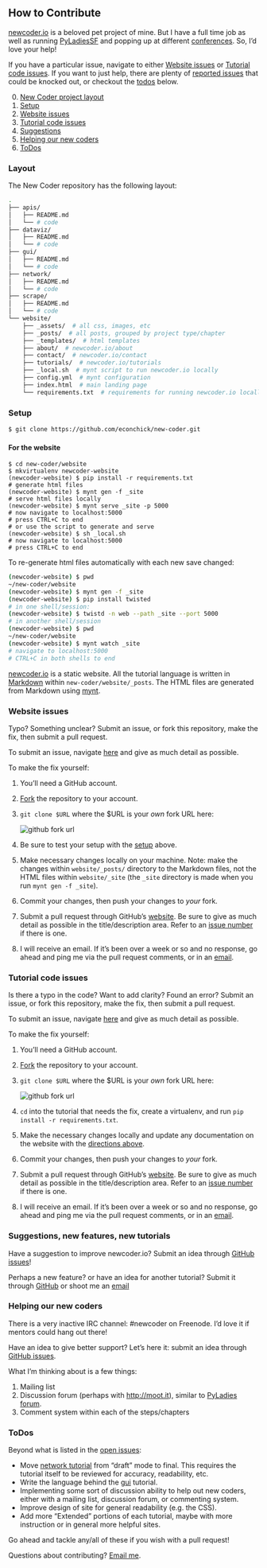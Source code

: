## How to Contribute

[newcoder.io](http://newcoder.io) is a beloved pet project of mine.  But I have a full time job as well as running [PyLadiesSF](http://www.meetup.com/pyladiessf) and popping up at different [conferences](http://www.roguelynn.com/talks).  So, I’d love your help!

If you have a particular issue, navigate to either [Website issues](#website-issues) or [Tutorial code issues](#tutorial-code-issues).  If you want to just help, there are plenty of [reported issues](https://github.com/econchick/new-coder/issues?state=open) that could be knocked out, or checkout the [todos](#todos) below.


0. [New Coder project layout](#layout)
1. [Setup](#setup)
1. [Website issues](#website-issues)
2. [Tutorial code issues](#tutorial-code-issues)
3. [Suggestions](#suggestions)
4. [Helping our new coders](#helping-our-new-coders)
5. [ToDos](#todos)



### Layout

The New Coder repository has the following layout:

```bash
.
├── apis/
│   ├── README.md
│   └── # code
├── dataviz/
│   ├── README.md
│   └── # code
├── gui/
│   ├── README.md
│   └── # code
├── network/
│   ├── README.md
│   └── # code
├── scrape/
│   ├── README.md
│   └── # code
└── website/
    ├── _assets/  # all css, images, etc
    ├── _posts/  # all posts, grouped by project type/chapter
    ├── _templates/  # html templates
    ├── about/  # newcoder.io/about
    ├── contact/  # newcoder.io/contact
    ├── tutorials/  # newcoder.io/tutorials
    ├── _local.sh  # mynt script to run newcoder.io locally
    ├── config.yml  # mynt configuration
    ├── index.html  # main landing page
    └── requirements.txt  # requirements for running newcoder.io locally
```

### Setup

```bash
$ git clone https://github.com/econchick/new-coder.git
```

#### For the website

```
$ cd new-coder/website
$ mkvirtualenv newcoder-website
(newcoder-website) $ pip install -r requirements.txt
# generate html files
(newcoder-website) $ mynt gen -f _site
# serve html files locally
(newcoder-website) $ mynt serve _site -p 5000
# now navigate to localhost:5000
# press CTRL+C to end
# or use the script to generate and serve
(newcoder-website) $ sh _local.sh
# now navigate to localhost:5000
# press CTRL+C to end

```

To re-generate html files automatically with each new save changed:

```bash
(newcoder-website) $ pwd
~/new-coder/website
(newcoder-website) $ mynt gen -f _site
(newcoder-website) $ pip install twisted
# in one shell/session:
(newcoder-website) $ twistd -n web --path _site --port 5000
# in another shell/session
(newcoder-website) $ pwd
~/new-coder/website
(newcoder-website) $ mynt watch _site
# navigate to localhost:5000
# CTRL+C in both shells to end
```

[newcoder.io](http://newcoder.io) is a static website. All the tutorial language is written in [Markdown](http://en.wikipedia.org/wiki/Markdown) within `new-coder/website/_posts`.  The HTML files are generated from Markdown using [mynt](http://mynt.mirroredwhite.com/).

### Website issues

Typo? Something unclear? Submit an issue, or fork this repository, make the fix, then submit a pull request.

To submit an issue, navigate [here](https://github.com/econchick/new-coder/issues/new) and give as much detail as possible.

To make the fix yourself:

1. You’ll need a GitHub account.
2. [Fork](https://github.com/econchick/new-coder/fork) the repository to your account.
3. `git clone $URL` where the $URL is your *own* fork URL here:

	![github fork url](http://dl.dropboxusercontent.com/s/zgdnm7fi2oey161/2013-08-18%20at%202.40%20PM.png)

4. Be sure to test your setup with the [setup](#setup) above.
5. Make necessary changes locally on your machine.  Note: make the changes within `website/_posts/` directory to the Markdown files, not the HTML files within `website/_site` (the `_site` directory is made when you run `mynt gen -f _site`).
6. Commit your changes, then push your changes to *your* fork.
7. Submit a pull request through GitHub’s [website](https://github.com/econchick/new-coder/compare/).  Be sure to give as much detail as possible in the title/description area.  Refer to an [issue number](https://github.com/econchick/new-coder/issues?state=open) if there is one.
8. I will receive an email.  If it’s been over a week or so and no response, go ahead and ping me via the pull request comments, or in an [email](mailto:lynn+github@newcoder.io).


### Tutorial code issues

Is there a typo in the code? Want to add clarity?  Found an error? Submit an issue, or fork this repository, make the fix, then submit a pull request.

To submit an issue, navigate [here](https://github.com/econchick/new-coder/issues/new) and give as much detail as possible.

To make the fix yourself:

1. You’ll need a GitHub account.
2. [Fork](https://github.com/econchick/new-coder/fork) the repository to your account.
3. `git clone $URL` where the $URL is your *own* fork URL here:

	![github fork url](http://dl.dropboxusercontent.com/s/zgdnm7fi2oey161/2013-08-18%20at%202.40%20PM.png)

4. `cd` into the tutorial that needs the fix, create a virtualenv, and run `pip install -r requirements.txt`.
5.  Make the necessary changes locally and update any documentation on the website with the [directions above](#website-issues).
6. Commit your changes, then push your changes to *your* fork.
7. Submit a pull request through GitHub’s [website](https://github.com/econchick/new-coder/compare/).  Be sure to give as much detail as possible in the title/description area.  Refer to an [issue number](https://github.com/econchick/new-coder/issues?state=open) if there is one.
8. I will receive an email.  If it’s been over a week or so and no response, go ahead and ping me via the pull request comments, or in an [email](mailto:lynn+github@newcoder.io).


### Suggestions, new features, new tutorials

Have a suggestion to improve newcoder.io? Submit an idea through [GitHub issues](https://github.com/econchick/new-coder/issues/new)!

Perhaps a new feature? or have an idea for another tutorial? Submit it through [GitHub](https://github.com/econchick/new-coder/issues/new) or shoot me an [email](mailto:lynn+github@newcoder.io)


### Helping our new coders

There is a very inactive IRC channel: #newcoder on Freenode.  I’d love it if mentors could hang out there!

Have an idea to give better support?  Let’s here it: submit an idea through [GitHub issues](https://github.com/econchick/new-coder/issues/new).

What I’m thinking about is a few things:

1. Mailing list
2. Discussion forum (perhaps with http://moot.it), similar to [PyLadies forum](http://discuss.pyladies.com).
3. Comment system within each of the steps/chapters


### ToDos

Beyond what is listed in the [open issues](https://github.com/econchick/new-coder/issues?state=open):

* Move [network tutorial](http://newcoder.io/~drafts/networks/) from “draft” mode to final.  This requires the tutorial itself to be reviewed for accuracy, readability, etc.
* Write the language behind the [gui](https://github.com/econchick/new-coder/tree/master/gui) tutorial.
* Implementing some sort of discussion ability to help out new coders, either with a mailing list, discussion forum, or commenting system.
* Improve design of site for general readability (e.g. the CSS).
* Add more “Extended” portions of each tutorial, maybe with more instruction or in general more helpful sites.

Go ahead and tackle any/all of these if you wish with a pull request!

Questions about contributing? [Email me](mailto:lynn+github@newcoder.io).